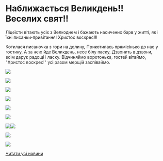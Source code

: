 # Наближається Великдень!! Веселих свят!!

Ліцеїсти вітають усіх з Велкоднем і бажають насичених барв у житті, як і їхні писанки-привітання! Христос воскрес!!!

Котилася писаночка з гори на долину,
Прикотилась прямісінько до нас у гостину,
А за нею йде Великдень, несе білу паску,
Дзвонить в дзвони, всім дарує радощі і ласку.
Відчиняймо воротонька, гостей вітаймо,
"Христос воскрес!" усі разом мерщій заспіваймо.


![](/images/blog/наближається-великдень-веселих-свят/1.jpg)



![](/images/blog/наближається-великдень-веселих-свят/2.jpg)



![](/images/blog/наближається-великдень-веселих-свят/3.jpg)



![](/images/blog/наближається-великдень-веселих-свят/4.jpg)



![](/images/blog/наближається-великдень-веселих-свят/5.jpg)



![](/images/blog/наближається-великдень-веселих-свят/6.jpg)



![](/images/blog/наближається-великдень-веселих-свят/7.jpg)![](/images/blog/наближається-великдень-веселих-свят/8.jpg)



![](/images/blog/наближається-великдень-веселих-свят/9.jpg)



![](/images/blog/наближається-великдень-веселих-свят/10.jpg)



[Читати усі новини](/news)

